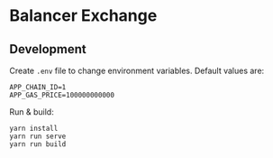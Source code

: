 # Balancer Exchange

## Development

Create `.env` file to change environment variables. Default values are:

```
APP_CHAIN_ID=1
APP_GAS_PRICE=100000000000
```

Run & build:

```
yarn install
yarn run serve
yarn run build
```
